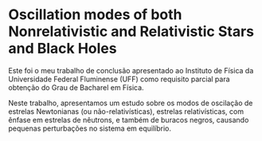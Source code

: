# Oscillation modes of both Nonrelativistic and Relativistic Stars and Black Holes

Este foi o meu trabalho de conclusão apresentado ao Instituto de Física da Universidade Federal Fluminense (UFF) como requisito parcial para obtenção do Grau de Bacharel em Física. 

Neste trabalho, apresentamos um estudo sobre os modos de oscilação de estrelas Newtonianas (ou não-relativísticas), estrelas relativísticas, com ênfase em estrelas de nêutrons, e também de buracos negros, causando pequenas perturbações no sistema em equilíbrio.
